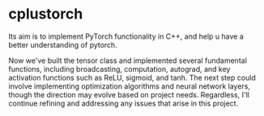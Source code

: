 # cplustorch
Its aim is to implement PyTorch functionality in C++, and help u have a better understanding of pytorch.

Now we've built the tensor class and implemented several fundamental functions, including broadcasting, computation, autograd, and key activation functions such as ReLU, sigmoid, and tanh. The next step could involve implementing optimization algorithms and neural network layers, though the direction may evolve based on project needs. Regardless, I'll continue refining and addressing any issues that arise in this project.
